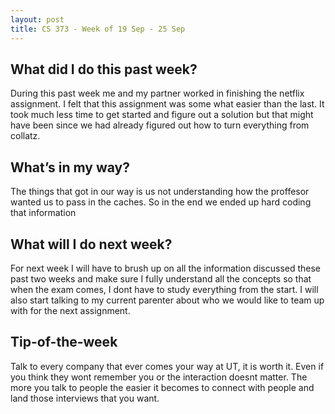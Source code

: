 ```yaml
---
layout: post
title: CS 373 - Week of 19 Sep - 25 Sep
---
```

## What did I do this past week?
During this past week me and my partner worked in finishing the netflix assignment. I felt that this assignment was some what easier than the last. It took much less time to get started and figure out a solution but that might have been since we had already figured out how to turn everything from collatz.

## What’s in my way?
The things that got in our way is us not understanding how the proffesor wanted us to pass in the caches. So in the end we ended up hard coding that information

## What will I do next week?
For next week I will have to brush up on all the information discussed these past two weeks and make sure I fully understand all the concepts so that when the exam comes, I dont have to study everything from the start. I will also start talking to my current parenter about who we would like to team up with for the next assignment.

## Tip-of-the-week
Talk to every company that ever comes your way at UT, it is worth it. Even if you think they wont remember you or the interaction doesnt matter. The more you talk to people the easier it becomes to connect with people and land those interviews that you want.
